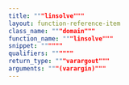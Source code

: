 ```yaml
---
title: """linsolve"""
layout: function-reference-item
class_name: """domain"""
function_name: """linsolve"""
snippet: """"""
qualifiers: """"""
return_type: """varargout"""
arguments: """(varargin)"""
---
```


